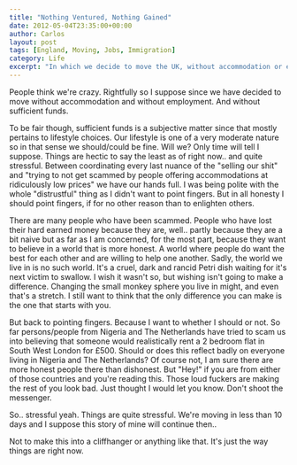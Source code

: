 ```yaml
---
title: "Nothing Ventured, Nothing Gained"
date: 2012-05-04T23:35:00+00:00
author: Carlos
layout: post
tags: [England, Moving, Jobs, Immigration]
category: Life
excerpt: "In which we decide to move the UK, without accommodation or employment."
---
```

People think we're crazy. Rightfully so I suppose since we have decided to move without accommodation and without employment. And without sufficient funds.

To be fair though, sufficient funds is a subjective matter since that mostly pertains to lifestyle choices. Our lifestyle is one of a very moderate nature so in that sense we should/could be fine. Will we? Only time will tell I suppose. Things are hectic to say the least as of right now.. and quite stressful. Between coordinating every last nuance of the "selling our shit" and "trying to not get scammed by people offering accommodations at ridiculously low prices" we have our hands full. I was being polite with the whole "distrustful" thing as I didn't want to point fingers. But in all honesty I should point fingers, if for no other reason than to enlighten others.

There are many people who have been scammed. People who have lost their hard earned money because they are, well.. partly because they are a bit naive but as far as I am concerned, for the most part, because they want to believe in a world that is more honest. A world where people do want the best for each other and are willing to help one another. Sadly, the world we live in is no such world. It's a cruel, dark and rancid Petri dish waiting for it's next victim to swallow. I wish it wasn't so, but wishing isn't going to make a difference. Changing the small monkey sphere you live in might, and even that's a stretch. I still want to think that the only difference you can make is the one that starts with you.

But back to pointing fingers. Because I want to whether I should or not. So far persons/people from Nigeria and The Netherlands have tried to scam us into believing that someone would realistically rent a 2 bedroom flat in South West London for £500. Should or does this reflect badly on everyone living in Nigeria and The Netherlands? Of course not, I am sure there are more honest people there than dishonest. But "Hey!" if you are from either of those countries and you're reading this. Those loud fuckers are making the rest of you look bad. Just thought I would let you know. Don't shoot the messenger.

So.. stressful yeah. Things are quite stressful. We're moving in less than 10 days and I suppose this story of mine will continue then..

Not to make this into a cliffhanger or anything like that. It's just the way things are right now.